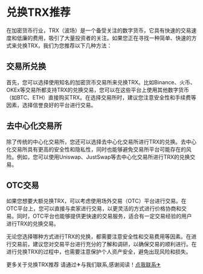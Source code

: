 # 兑换TRX推荐

在加密货币行业，TRX（波场）是一个备受关注的数字货币，它具有快速的交易速度和低廉的费用，吸引了大量投资者的关注。如果您正在寻找一种简单、快速的方式来兑换TRX，我们为您推荐以下几种方法：

## 交易所兑换
首先，您可以选择使用知名的加密货币交易所来兑换TRX。比如Binance、火币、OKEx等交易所都支持TRX的兑换交易，您可以在这些平台上使用其他数字货币（如BTC、ETH）直接购买TRX。在选择交易所时，建议您注意安全性和手续费等因素，选择信誉良好的平台进行交易。

## 去中心化交易所
除了传统的中心化交易所，您还可以选择去中心化交易所进行TRX的兑换。去中心化交易所具有更高的安全性和隐私性，同时也能够避免交易所平台可能存在的风险。例如，您可以使用Uniswap、JustSwap等去中心化交易所进行TRX的兑换交易。

## OTC交易
如果您想要大额兑换TRX，可以考虑使用场外交易（OTC）平台进行交易。在OTC平台上，您可以直接与卖家进行交易，以更灵活的方式进行价格协商和交易。同时，OTC平台也能够提供更快速的交易服务，适合有一定交易经验的用户进行TRX的兑换交易。

无论您选择哪种方式进行TRX的兑换，都需要注意安全性和交易费用等因素。在进行交易前，建议您对交易平台进行充分的了解和调研，以确保交易的顺利进行。在进行兑换TRX的过程中，也需要注意保护个人资产安全，避免出现风险和损失。

更多关于兑换TRX推荐 请通过✈与我们联系,感谢阅读！[点我联系✈](https://edge.G208.com)